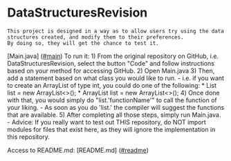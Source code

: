 # DataStructuresRevision 
    This project is designed in a way as to allow users try using the data structures created, and modify them to their preferences.
    By doing so, they will get the chance to test it.
[Main.java] ([#main](https://github.com/tun67213/DataStructuresRevision/blob/main/src/Main.java))
    To run it:
        1) From the original repository on GitHub, i.e. DataStructuresRevision, select the button "Code" and follow instructions based on your method for accessing GitHub.
        2) Open Main.java
        3) Then, add a statement based on what class you would like to run.
            - i.e. if you want to create an ArrayList of type int, you could do one of the following:
                * List<Integer> list = new ArrayList<>();
                * ArrayList<Integer> list = new ArrayList<>();
        4) Once done with that, you would simply do "list.'functionName'" to call the function of your liking.
            - As soon as you do 'list.' the compiler will suggest the functions that are available.
        5) After completing all those steps, simply run Main.java.
            - Advice: If you really want to test out THIS repository, do NOT import modules for files that exist here, as they will ignore the implementation in this repository.

Access to README.md: [README.md] ([#readme](https://github.com/tun67213/DataStructuresRevision/blob/main/README.md))
